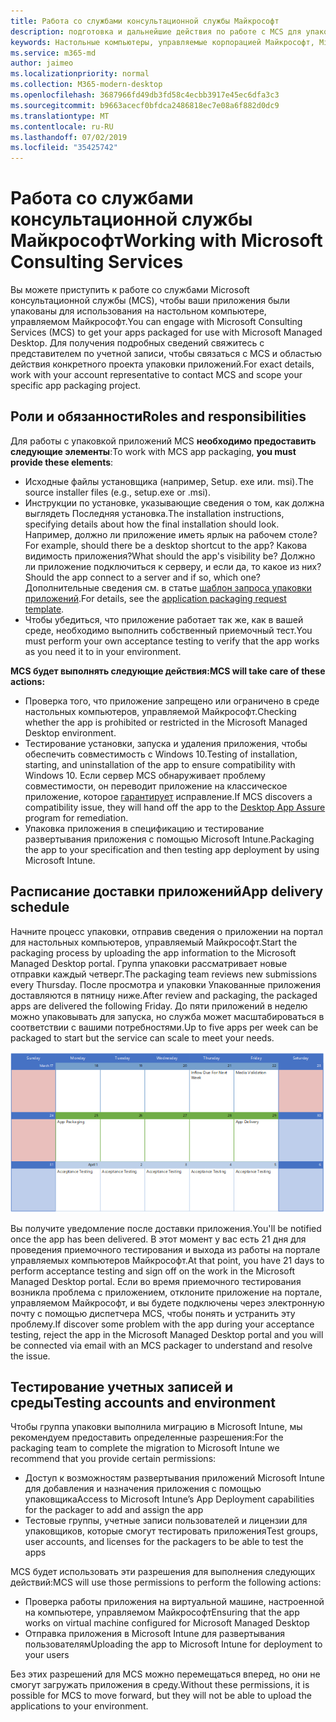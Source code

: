 ```yaml
---
title: Работа со службами консультационной службы Майкрософт
description: подготовка и дальнейшие действия по работе с MCS для упаковки приложений
keywords: Настольные компьютеры, управляемые корпорацией Майкрософт, Microsoft 365, служба, документация, приложения, MCS, упаковка
ms.service: m365-md
author: jaimeo
ms.localizationpriority: normal
ms.collection: M365-modern-desktop
ms.openlocfilehash: 3687966fd49db3fd58c4ecbb3917e45ec6dfa3c3
ms.sourcegitcommit: b9663acecf0bfdca2486818ec7e08a6f882d0dc9
ms.translationtype: MT
ms.contentlocale: ru-RU
ms.lasthandoff: 07/02/2019
ms.locfileid: "35425742"
---
```

# <a name="working-with-microsoft-consulting-services"></a><span data-ttu-id="56c3d-104">Работа со службами консультационной службы Майкрософт</span><span class="sxs-lookup"><span data-stu-id="56c3d-104">Working with Microsoft Consulting Services</span></span>

<span data-ttu-id="56c3d-105">Вы можете приступить к работе со службами Microsoft консультационной службы (MCS), чтобы ваши приложения были упакованы для использования на настольном компьютере, управляемом Майкрософт.</span><span class="sxs-lookup"><span data-stu-id="56c3d-105">You can engage with Microsoft Consulting Services (MCS) to get your apps packaged for use with Microsoft Managed Desktop.</span></span> <span data-ttu-id="56c3d-106">Для получения подробных сведений свяжитесь с представителем по учетной записи, чтобы связаться с MCS и областью действия конкретного проекта упаковки приложений.</span><span class="sxs-lookup"><span data-stu-id="56c3d-106">For exact details, work with your account representative to contact MCS and scope your specific app packaging project.</span></span>

## <a name="roles-and-responsibilities"></a><span data-ttu-id="56c3d-107">Роли и обязанности</span><span class="sxs-lookup"><span data-stu-id="56c3d-107">Roles and responsibilities</span></span>

<span data-ttu-id="56c3d-108">Для работы с упаковкой приложений MCS **необходимо предоставить следующие элементы**:</span><span class="sxs-lookup"><span data-stu-id="56c3d-108">To work with MCS app packaging, **you must provide these elements**:</span></span>

- <span data-ttu-id="56c3d-109">Исходные файлы установщика (например, Setup. exe или. msi).</span><span class="sxs-lookup"><span data-stu-id="56c3d-109">The source installer files (e.g., setup.exe or .msi).</span></span>
- <span data-ttu-id="56c3d-110">Инструкции по установке, указывающие сведения о том, как должна выглядеть Последняя установка.</span><span class="sxs-lookup"><span data-stu-id="56c3d-110">The installation instructions, specifying details about how the final installation should look.</span></span> <span data-ttu-id="56c3d-111">Например, должно ли приложение иметь ярлык на рабочем столе?</span><span class="sxs-lookup"><span data-stu-id="56c3d-111">For example, should there be a desktop shortcut to the app?</span></span> <span data-ttu-id="56c3d-112">Какова видимость приложения?</span><span class="sxs-lookup"><span data-stu-id="56c3d-112">What should the app's visibility be?</span></span> <span data-ttu-id="56c3d-113">Должно ли приложение подключиться к серверу, и если да, то какое из них?</span><span class="sxs-lookup"><span data-stu-id="56c3d-113">Should the app connect to a server and if so, which one?</span></span> <span data-ttu-id="56c3d-114">Дополнительные сведения см. в статье [шаблон запроса упаковки приложений](https://github.com/MicrosoftDocs/microsoft-365-docs/raw/public/microsoft-365/managed-desktop/get-ready/downloads/app-packaging-template.docx).</span><span class="sxs-lookup"><span data-stu-id="56c3d-114">For details, see the [application packaging request template](https://github.com/MicrosoftDocs/microsoft-365-docs/raw/public/microsoft-365/managed-desktop/get-ready/downloads/app-packaging-template.docx).</span></span>
- <span data-ttu-id="56c3d-115">Чтобы убедиться, что приложение работает так же, как в вашей среде, необходимо выполнить собственный приемочный тест.</span><span class="sxs-lookup"><span data-stu-id="56c3d-115">You must perform your own acceptance testing to verify that the app works as you need it to in your environment.</span></span>

<span data-ttu-id="56c3d-116">**MCS будет выполнять следующие действия:**</span><span class="sxs-lookup"><span data-stu-id="56c3d-116">**MCS will take care of these actions:**</span></span>

- <span data-ttu-id="56c3d-117">Проверка того, что приложение запрещено или ограничено в среде настольных компьютеров, управляемой Майкрософт.</span><span class="sxs-lookup"><span data-stu-id="56c3d-117">Checking whether the app is prohibited or restricted in the Microsoft Managed Desktop environment.</span></span>
- <span data-ttu-id="56c3d-118">Тестирование установки, запуска и удаления приложения, чтобы обеспечить совместимость с Windows 10.</span><span class="sxs-lookup"><span data-stu-id="56c3d-118">Testing of installation, starting, and uninstallation of the app to ensure compatibility with Windows 10.</span></span> <span data-ttu-id="56c3d-119">Если сервер MCS обнаруживает проблему совместимости, он переводит приложение на классическое приложение, которое [гарантирует](https://docs.microsoft.com/fasttrack/win-10-desktop-app-assure) исправление.</span><span class="sxs-lookup"><span data-stu-id="56c3d-119">If MCS discovers a compatibility issue, they will hand off the app to the [Desktop App Assure](https://docs.microsoft.com/fasttrack/win-10-desktop-app-assure) program for remediation.</span></span>
- <span data-ttu-id="56c3d-120">Упаковка приложения в спецификацию и тестирование развертывания приложения с помощью Microsoft Intune.</span><span class="sxs-lookup"><span data-stu-id="56c3d-120">Packaging the app to your specification and then testing app deployment by using Microsoft Intune.</span></span>

## <a name="app-delivery-schedule"></a><span data-ttu-id="56c3d-121">Расписание доставки приложений</span><span class="sxs-lookup"><span data-stu-id="56c3d-121">App delivery schedule</span></span>

<span data-ttu-id="56c3d-122">Начните процесс упаковки, отправив сведения о приложении на портал для настольных компьютеров, управляемый Майкрософт.</span><span class="sxs-lookup"><span data-stu-id="56c3d-122">Start the packaging process by uploading the app information to the Microsoft Managed Desktop portal.</span></span> <span data-ttu-id="56c3d-123">Группа упаковки рассматривает новые отправки каждый четверг.</span><span class="sxs-lookup"><span data-stu-id="56c3d-123">The packaging team reviews new submissions every Thursday.</span></span> <span data-ttu-id="56c3d-124">После просмотра и упаковки Упакованные приложения доставляются в пятницу ниже.</span><span class="sxs-lookup"><span data-stu-id="56c3d-124">After review and packaging, the packaged apps are delivered the following Friday.</span></span> <span data-ttu-id="56c3d-125">До пяти приложений в неделю можно упаковывать для запуска, но служба может масштабироваться в соответствии с вашими потребностями.</span><span class="sxs-lookup"><span data-stu-id="56c3d-125">Up to five apps per week can be packaged to start but the service can scale to meet your needs.</span></span>

![Календарь, в котором показаны даты рецензирования, упаковки и доставки приложений](images/MCS-cal.png)

<span data-ttu-id="56c3d-127">Вы получите уведомление после доставки приложения.</span><span class="sxs-lookup"><span data-stu-id="56c3d-127">You'll be notified once the app has been delivered.</span></span> <span data-ttu-id="56c3d-128">В этот момент у вас есть 21 дня для проведения приемочного тестирования и выхода из работы на портале управляемых компьютеров Майкрософт.</span><span class="sxs-lookup"><span data-stu-id="56c3d-128">At that point, you have 21 days to perform acceptance testing and sign off on the work in the Microsoft Managed Desktop portal.</span></span> <span data-ttu-id="56c3d-129">Если во время приемочного тестирования возникла проблема с приложением, отклоните приложение на портале, управляемом Майкрософт, и вы будете подключены через электронную почту с помощью диспетчера MCS, чтобы понять и устранить эту проблему.</span><span class="sxs-lookup"><span data-stu-id="56c3d-129">If discover some problem with the app during your acceptance testing, reject the app in the Microsoft Managed Desktop portal and you will be connected via email with an MCS packager to understand and resolve the issue.</span></span>

## <a name="testing-accounts-and-environment"></a><span data-ttu-id="56c3d-130">Тестирование учетных записей и среды</span><span class="sxs-lookup"><span data-stu-id="56c3d-130">Testing accounts and environment</span></span>

<span data-ttu-id="56c3d-131">Чтобы группа упаковки выполнила миграцию в Microsoft Intune, мы рекомендуем предоставить определенные разрешения:</span><span class="sxs-lookup"><span data-stu-id="56c3d-131">For the packaging team to complete the migration to Microsoft Intune we recommend that you provide certain permissions:</span></span>
 
-   <span data-ttu-id="56c3d-132">Доступ к возможностям развертывания приложений Microsoft Intune для добавления и назначения приложения с помощью упаковщика</span><span class="sxs-lookup"><span data-stu-id="56c3d-132">Access to Microsoft Intune’s App Deployment capabilities for the packager to add and assign the app</span></span> 
-   <span data-ttu-id="56c3d-133">Тестовые группы, учетные записи пользователей и лицензии для упаковщиков, которые смогут тестировать приложения</span><span class="sxs-lookup"><span data-stu-id="56c3d-133">Test groups, user accounts, and licenses for the packagers to be able to test the apps</span></span>

<span data-ttu-id="56c3d-134">MCS будет использовать эти разрешения для выполнения следующих действий:</span><span class="sxs-lookup"><span data-stu-id="56c3d-134">MCS will use those permissions to perform the following actions:</span></span>
 
-   <span data-ttu-id="56c3d-135">Проверка работы приложения на виртуальной машине, настроенной на компьютере, управляемом Майкрософт</span><span class="sxs-lookup"><span data-stu-id="56c3d-135">Ensuring that the app works on virtual machine configured for Microsoft Managed Desktop</span></span>
-   <span data-ttu-id="56c3d-136">Отправка приложения в Microsoft Intune для развертывания пользователям</span><span class="sxs-lookup"><span data-stu-id="56c3d-136">Uploading the app to Microsoft Intune for deployment to your users</span></span>

<span data-ttu-id="56c3d-137">Без этих разрешений для MCS можно перемещаться вперед, но они не смогут загружать приложения в среду.</span><span class="sxs-lookup"><span data-stu-id="56c3d-137">Without these permissions, it is possible for MCS to move forward, but they will not be able to upload the applications to your environment.</span></span>


